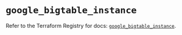 # `google_bigtable_instance`

Refer to the Terraform Registry for docs: [`google_bigtable_instance`](https://registry.terraform.io/providers/hashicorp/google/6.1.0/docs/resources/bigtable_instance).
